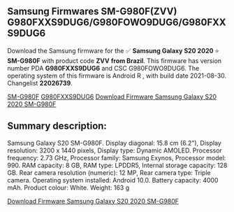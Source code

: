 <h2>Samsung Firmwares SM-G980F(ZVV) G980FXXS9DUG6/G980FOWO9DUG6/G980FXXS9DUG6</h2>
Download the Samsung firmware for the ✅ <strong>Samsung Galaxy S20 2020 </strong> ⭐ <strong>SM-G980F</strong> with product code <strong>ZVV</strong> <strong> from Brazil</strong>. This firmware has version number PDA <strong>G980FXXS9DUG6</strong> and CSC G980FOWO9DUG6. The operating system of this firmware is Android R , with build date 2021-08-30. Changelist <strong>22026739</strong>.


[SM-G980F](https://samfirm.shop/samsung/model/SM-G980F)
[G980FXXS9DUG6](https://samfirm.shop/samsung/pda/G980FXXS9DUG6)
[Download Firmware Samsung Galaxy S20 2020 SM-G980F](https://samfirm.shop/samsung/firmware/451502)
<h2>Summary description:</h2>
<p>Samsung Galaxy S20 SM-G980F. Display diagonal: 15.8 cm (6.2"), Display resolution: 3200 x 1440 pixels, Display type: Dynamic AMOLED. Processor frequency: 2.73 GHz, Processor family: Samsung Exynos, Processor model: 990. RAM capacity: 8 GB, RAM type: LPDDR5, Internal storage capacity: 128 GB. Rear camera resolution (numeric): 12 MP, Rear camera type: Triple camera. Operating system installed: Android 10.0. Battery capacity: 4000 mAh. Product colour: White. Weight: 163 g</p>


[Download Firmware Samsung Galaxy S20 2020 SM-G980F](https://samfirm.shop/samsung/firmware/451502)
